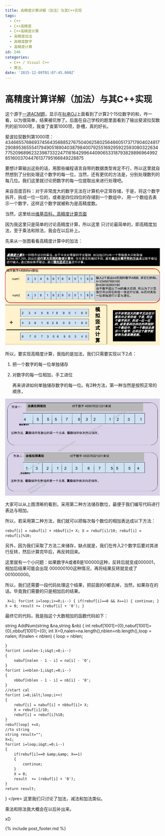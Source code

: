 ```yaml
---
title: 高精度计算详解（加法）与其C++实现
tags:
  - C++
  - C++高精度
  - C++高精度计算
  - 高精度加法
  - 高精度数字
  - 高精度计算
id: 246
categories:
  - C++ / Visual C++
  - 算法、
date: '2015-12-09T01:07:45.000Z'
---
```


# 高精度计算详解（加法）与其C++实现

这个源于[一道ACM题](http://acm.hdu.edu.cn/showproblem.php?pid=1002)，显示在[杭电OJ](http://acm.hdu.edu.cn/showproblem.php?pid=1002)上面看到了计算2个15位数字的和，咋一看，以为很简单，结果被坑惨了。后面在自己学校的题里面看到了输出斐波拉契数列的前1000项，我查了查第1000项，卧槽，真的好长。

斐波拉契数列第1000项：43466557686937456435688527675040625802564660517371780402481729089536555417949051890403879840079255169295922593080322634775209689623239873322471161642996440906533187938298969649928516003704476137795166849228875

要想计算输出这些的话，用那些编程语言自带的数据类型肯定不行，所以这里就自然想到了分别处理这个数字的每一位，当然，还有更优的方法是，分别处理数列的每几位。我们这里就讨论把数字的每一位提取出来进行处理吧。

来自百度百科：对于非常庞大的数字无法在计算机中正常存储，于是，将这个数字拆开，拆成一位一位的，或者是四位四位的存储到一个数组中， 用一个数组去表示一个数字，这样这个数字就被称为是高精度数。

当然，这里给出[维基百科，高精度计算页面](https://zh.wikipedia.org/wiki/%E9%AB%98%E7%B2%BE%E5%BA%A6%E8%AE%A1%E7%AE%97)

因为我这里只是简单的讨论高精度计算，所以这里 只讨论最简单的，即高精度加法，至于乘法和除法，我会在以后补上。

先来从一张图看看高精度计算中的加法：

[![highdef\_com](https://raw.githubusercontent.com/ankanch/blog/master/images/wp-content/uploads/2015/12/highdef_com.png)](https://raw.githubusercontent.com/ankanch/blog/master/images/wp-content/uploads/2015/12/highdef_com.png)

所以，要实现高精度计算，我指的是加法，我们只需要实现以下2点：

1. 把一个数字的每一位单独储存
2. 对数字的每一位相加，手工进位

   再来讲讲如何单独储存数字的每一位。有2种方法，第一种当然是按照正常的顺序，

[![highdef\_com\_1](https://raw.githubusercontent.com/ankanch/blog/master/images/wp-content/uploads/2015/12/highdef_com_11.jpg)](https://raw.githubusercontent.com/ankanch/blog/master/images/wp-content/uploads/2015/12/highdef_com_11.jpg)

大家可以从上图清晰的看到，采用第二种方法储存数位，最便于我们编写代码进行表达与相加。

所以，若采用第二种方法，我们就可以把每次每个数位的相加表达成以下方法：

```
rebuf[i] = nabuf[i] + nbbuf[i]+ X; X = rebuf[i]/10; rebuf[i] = rebuf[i]%10;
```

另外，因为我们采取了方法二来储存，缺点就是，我们在传入2个数字后要对其进行反转，然后计算完毕后，再反转回来。

这里就有一个小问题：如果数字A或者B是100000这种，反转后就变成000001，相加后结果可能会出现 000000100这种情况，再将结果反转就变成了001000000。

所以，我们还需要一段代码处理这个结果，把前面的0都去掉，当然，如果存在的话。毕竟我们需要的只是相加后的结果。

```
 X=1; for(int i=loop;i>=0;i--) { if(rebuf[i]==0 && X==1) { continue; } X = 0; result += (rebuf[i] + '0'); }
```

最终它的代码，我是指这个大数相加的函数代码如下：

string AddNum\(string &na,string &nb\) { int rebuf\[1001\]={0},nabuf\[1001\]={0},nbbuf\[1001\]={0}; int X=0,nalen=na.length\(\),nblen=nb.length\(\),loop = nalen; if\(nalen &lt; nblen\) { loop = nblen;

```text
}
for(int i=nalen-1;i&gt;=0;i--)
{
    nabuf[nalen - 1 - i] = na[i] - '0';
}
for(int i=nblen-1;i&gt;=0;i--)
{
    nbbuf[nblen - 1 - i] = nb[i] - '0';
}
//start cal
for(int i=0;i&lt;loop;i++)
{
    rebuf[i] = nabuf[i] + nbbuf[i]+ X;
    X = rebuf[i]/10;
    rebuf[i] = rebuf[i]%10;
}
rebuf[loop] +=X;
//to string
string result="";
X=1;
for(int i=loop;i&gt;=0;i--)
{
    if(rebuf[i]==0 &amp;&amp; X==1)
    {
        continue;
    }
    X = 0;
    result  += (rebuf[i] + '0');
}
return result;
```

} &lt;/pre&gt; 这里我们只讨论了加法，减法和加法类似。

乘法和除法我大概会在以后补出来。

xD





{% include post_footer.md %}